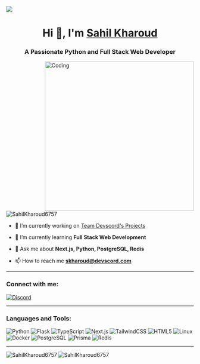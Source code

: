 <img align="center" src="https://devscord.com/favicon.ico">
<h1 align="center">Hi 👋, I'm <a href="#">Sahil Kharoud</a></h1>
<h3 align="center">A Passionate Python and Full Stack Web Developer</h3>

<img align="right" alt="Coding" width="400" src="https://media.giphy.com/media/qgQUggAC3Pfv687qPC/giphy.gif">

<p align="left"> 
  <img src="https://komarev.com/ghpvc/?username=SahilKharoud6757&label=Profile%20views&color=0e75b6&style=flat" alt="SahilKharoud6757" /> 
</p>

- 🔭 I’m currently working on [Team Devscord's Projects](https://github.com/TeamDevscord)  

- 🌱 I’m currently learning **Full Stack Web Development**  

- 💬 Ask me about **Next.js, Python, PostgreSQL, Redis**  

- 📫 How to reach me **skharoud@devscord.com**  

---

<h3 align="left">Connect with me:</h3>

[![Discord](https://img.shields.io/badge/Discord-%237289DA.svg?logo=discord&logoColor=white)](https://discord.com/users/799908382421024808)

---

<h3 align="left">Languages and Tools:</h3>

![Python](https://img.shields.io/badge/Python-3776AB?style=flat&logo=python&logoColor=white) ![Flask](https://img.shields.io/badge/Flask-000000?style=flat&logo=flask&logoColor=white) ![TypeScript](https://img.shields.io/badge/TypeScript-3178C6?style=flat&logo=typescript&logoColor=white) ![Next.js](https://img.shields.io/badge/Next.js-000000?style=flat&logo=nextdotjs&logoColor=white) ![TailwindCSS](https://img.shields.io/badge/Tailwind_CSS-38B2AC?style=flat&logo=tailwind-css&logoColor=white) ![HTML5](https://img.shields.io/badge/HTML5-E34F26?style=flat&logo=html5&logoColor=white) ![Linux](https://img.shields.io/badge/Linux-FCC624?style=flat&logo=linux&logoColor=black) ![Docker](https://img.shields.io/badge/Docker-2496ED?style=flat&logo=docker&logoColor=white) ![PostgreSQL](https://img.shields.io/badge/PostgreSQL-316192?style=flat&logo=postgresql&logoColor=white) ![Prisma](https://img.shields.io/badge/Prisma-2D3748?style=flat&logo=prisma&logoColor=white) ![Redis](https://img.shields.io/badge/Redis-DC382D?style=flat&logo=redis&logoColor=white)  

---

<p>
  <img align="left" src="https://github-readme-stats.vercel.app/api/top-langs?username=SahilKharoud6757&show_icons=true&theme=radical&locale=en&layout=compact" alt="SahilKharoud6757" />
</p>

<p>
  <img align="center" src="https://github-readme-streak-stats.herokuapp.com/?user=SahilKharoud6757&theme=radical" alt="SahilKharoud6757" />
</p>
